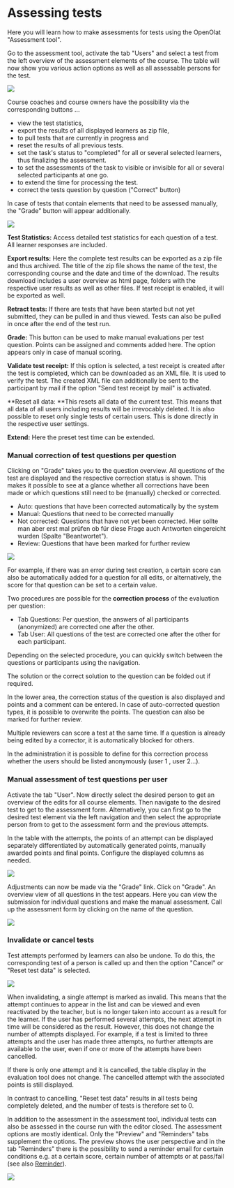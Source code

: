 # Assessing tests

Here you will learn how to make assessments for tests using the OpenOlat
"Assessment tool".

Go to the assessment tool, activate the tab "Users" and select a test from the
left overview of the assessment elements of the course.  The table will now
show you various action options as well as all assessable persons for the
test.

![](assets/Test_Bewertungswerkzeug.png)

Course coaches and course owners have the possibility via the corresponding
buttons ...

  * view the test statistics,
  * export the results of all displayed learners as zip file,
  * to pull tests that are currently in progress and
  * reset the results of all previous tests.
  * set the task's status to "completed" for all or several selected learners, thus finalizing the assessment.
  * to set the assessments of the task to visible or invisible for all or several selected participants at one go.
  * to extend the time for processing the test.
  * correct the tests question by question ("Correct" button)

In case of tests that contain elements that need to be assessed manually, the
"Grade" button will appear additionally.

![](assets/Test_korrigieren.png)

 **Test Statistics:**  Access detailed test statistics for each question of a
test. All learner responses are included.

 **Export results:** Here the complete test results can be exported as a zip
file and thus archived. The title of the zip file shows the name of the test,
the corresponding course and the date and time of the download. The results
download includes a user overview as html page, folders with the respective
user results as well as other files. If test receipt is enabled, it will be
exported as well.

 **Retract tests:** If there are tests that have been started but not yet
submitted, they can be pulled in and thus viewed. Tests can also be pulled in
once after the end of the test run.

 **Grade:** This button can be used to make manual evaluations per test
question. Points can be assigned and comments added here. The option appears
only in case of manual scoring.

 **Validate test receipt:**  If this option is selected, a test receipt is
created after the test is completed, which can be downloaded as an XML file.
It is used to verify the test. The created XML file can additionally be sent
to the participant by mail if the option "Send test receipt by mail" is
activated.

 **Reset all data:  **This resets all data of the current test. This means
that all data of all users including results will be irrevocably deleted. It
is also possible to reset only single tests of certain users. This is done
directly in the respective user settings.

 **Extend:** Here the preset test time can be extended.

### Manual correction of test questions per question

Clicking on "Grade" takes you to the question overview. All questions of the
test are displayed and the respective correction status is shown. This makes
it possible to see at a glance whether all corrections have been made or which
questions still need to be (manually) checked or corrected.

  * Auto: questions that have been corrected automatically by the system
  * Manual: Questions that need to be corrected manually
  * Not corrected: Questions that have not yet been corrected. Hier sollte man aber erst mal prüfen ob für diese Frage auch Antworten eingereicht wurden (Spalte "Beantwortet").
  * Review: Questions that have been marked for further review

![](assets/Test_korrigieren_Fragen.jpg)

For example, if there was an error during test creation, a certain score can
also be automatically added for a question for all edits, or alternatively,
the score for that question can be set to a certain value.

Two procedures are possible for the **correction process** of the evaluation
per question:

  * Tab Questions: Per question, the answers of all participants (anonymized) are corrected one after the other.
  * Tab User: All questions of the test are corrected one after the other for each participant.

Depending on the selected procedure, you can quickly switch between the
questions or participants using the navigation.

The solution or the correct solution to the question can be folded out if
required.

In the lower area, the correction status of the question is also displayed and
points and a comment can be entered. In case of auto-corrected question types,
it is possible to overwrite the points. The question can also be marked for
further review.

Multiple reviewers can score a test at the same time. If a question is already
being edited by a corrector, it is automatically blocked for others.

In the administration it is possible to define for this correction process
whether the users should be listed anonymously (user 1 , user 2...).

### Manual assessment of test questions per user

Activate the tab "User". Now directly select the desired person to get an
overview of the edits for all course elements. Then navigate to the desired
test to get to the assessment form. Alternatively, you can first go to the
desired test element via the left navigation and then select the appropriate
person from to get to the assessment form and the previous attempts.

In the table with the attempts, the points of an attempt can be displayed
separately differentiated by automatically generated points, manually awarded
points and final points. Configure the displayed columns as needed.

![](assets/Test_korrigieren.png)

Adjustments can now be made via the "Grade" link. Click on "Grade". An
overview view of all questions in the test appears. Here you can view the
submission for individual questions and make the manual assessment. Call up
the assessment form by clicking on the name of the question.

![](assets/Test_Bewertungswerkzeug1.png)

### Invalidate or cancel tests

Test attempts performed by learners can also be undone. To do this, the
corresponding test of a person is called up and then the option "Cancel" or
"Reset test data" is selected.

![](assets/Test_annullieren_zuruecksetzen.jpg)

When invalidating, a single attempt is marked as invalid. This means that the
attempt continues to appear in the list and can be viewed and even reactivated
by the teacher, but is no longer taken into account as a result for the
learner. If the user has performed several attempts, the next attempt in time
will be considered as the result. However, this does not change the number of
attempts displayed. For example, if a test is limited to three attempts and
the user has made three attempts, no further attempts are available to the
user, even if one or more of the attempts have been cancelled.

If there is only one attempt and it is cancelled, the table display in the
evaluation tool does not change. The cancelled attempt with the associated
points is still displayed.

In contrast to cancelling, "Reset test data" results in all tests being
completely deleted, and the number of tests is therefore set to 0.

  

In addition to the assessment in the assessment tool, individual tests can
also be assessed in the course run with the editor closed. The assessment
options are mostly identical. Only the "Preview" and "Reminders" tabs
supplement the options. The preview shows the user perspective and in the tab
"Reminders" there is the possibility to send a reminder email for certain
conditions e.g. at a certain score, certain number of attempts or at pass/fail
(see also [Reminder](Course_Reminders.md)).

![](assets/Test_kursrun.jpg)

  

  

